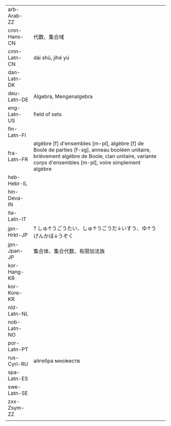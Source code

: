 | | | |
|-|-|-|
| arb-Arab-ZZ |  |  |
| cmn-Hans-CN | 代数、集合域 |  |
| cmn-Latn-CN | dài shù, jíhé yù |  |
| dan-Latn-DK |  |  |
| deu-Latn-DE | Algebra, Mengenalgebra |  |
| eng-Latn-US | field of sets |  |
| fin-Latn-FI |  |  |
| fra-Latn-FR | algèbre [f] d'ensembles [m-pl], algèbre [f] de Boole de parties [f-sg], anneau booléen unitaire, brièvement algèbre de Boole, clan unitaire, variante corps d'ensembles [m-pl], voire simplement algèbre |  |
| heb-Hebr-IL |  |  |
| hin-Deva-IN |  |  |
| ita-Latn-IT |  |  |
| jpn-Hrkt-JP | ? しゅ↑うごうたい、しゅ↑うごうだ↓いすう、ゆ↑うげんかほ↓うぞく |  |
| jpn-Jpan-JP | 集合体、集合代数、有限加法族 |  |
| kor-Hang-KR |  |  |
| kor-Kore-KR |  |  |
| nld-Latn-NL |  |  |
| nob-Latn-NO |  |  |
| por-Latn-PT |  |  |
| rus-Cyrl-RU | а́лгебра мно́жеств |  |
| spa-Latn-ES |  |  |
| swe-Latn-SE |  |  |
| zxx-Zsym-ZZ |  |  |
|  |  |  |

